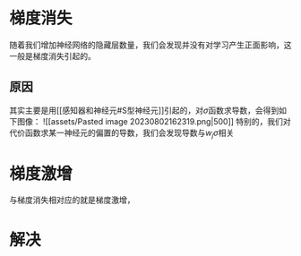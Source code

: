 # 梯度消失
随着我们增加神经网络的隐藏层数量，我们会发现并没有对学习产生正面影响，这一般是梯度消失引起的。
## 原因
其实主要是用[[感知器和神经元#S型神经元]]引起的，对$\sigma$函数求导数，会得到如下图像：
![[assets/Pasted image 20230802162319.png|500]]
特别的，我们对代价函数求某一神经元的偏置的导数，我们会发现导数与$w_j \sigma$相关


# 梯度激增
与梯度消失相对应的就是梯度激增，


# 解决